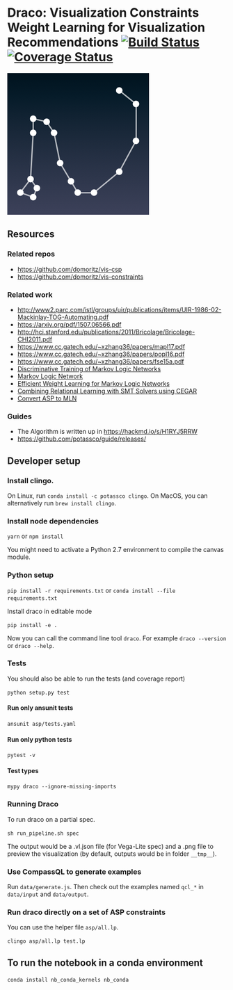 # Draco: Visualization Constraints Weight Learning for Visualization Recommendations [![Build Status](https://travis-ci.org/domoritz/draco.svg?branch=master)](https://travis-ci.org/domoritz/draco) [![Coverage Status](https://coveralls.io/repos/github/domoritz/draco/badge.svg?branch=master)](https://coveralls.io/github/domoritz/draco?branch=master)

![logo](logo.png)

## Resources

### Related repos

* https://github.com/domoritz/vis-csp
* https://github.com/domoritz/vis-constraints

### Related work

* http://www2.parc.com/istl/groups/uir/publications/items/UIR-1986-02-Mackinlay-TOG-Automating.pdf
* https://arxiv.org/pdf/1507.06566.pdf
* http://hci.stanford.edu/publications/2011/Bricolage/Bricolage-CHI2011.pdf
* https://www.cc.gatech.edu/~xzhang36/papers/mapl17.pdf
* https://www.cc.gatech.edu/~xzhang36/papers/popl16.pdf
* https://www.cc.gatech.edu/~xzhang36/papers/fse15a.pdf
* [Discriminative Training of Markov Logic Networks](https://homes.cs.washington.edu/~pedrod/papers/aaai05.pdf)
* [Markov Logic Network](https://homes.cs.washington.edu/~pedrod/papers/pilp.pdf)
* [Efficient Weight Learning for Markov Logic Networks](https://homes.cs.washington.edu/~pedrod/papers/pkdd07.pdf)
* [Combining Relational Learning with SMT
Solvers using CEGAR](https://www.microsoft.com/en-us/research/wp-content/uploads/2016/02/main-25.pdf)
* [Convert ASP to MLN](http://reasoning.eas.asu.edu/lpmln/Tutorial.html)

### Guides

* The Algorithm is written up in https://hackmd.io/s/H1RYJ5RRW
* https://github.com/potassco/guide/releases/

## Developer setup

### Install clingo.

On Linux, run `conda install -c potassco clingo`. On MacOS, you can alternatively run `brew install clingo`.

### Install node dependencies

`yarn` or `npm install`

You might need to activate a Python 2.7 environment to compile the canvas module.

### Python setup

`pip install -r requirements.txt` or `conda install --file requirements.txt`

Install draco in editable mode

`pip install -e .`

Now you can call the command line tool `draco`. For example `draco --version` or `draco --help`.

### Tests

You should also be able to run the tests (and coverage report)

`python setup.py test`

#### Run only ansunit tests

`ansunit asp/tests.yaml`

#### Run only python tests

`pytest -v`

#### Test types

`mypy draco --ignore-missing-imports`

### Running Draco

To run draco on a partial spec.

`sh run_pipeline.sh spec`

The output would be a .vl.json file (for Vega-Lite spec) and a .png file to preview the visualization (by default, outputs would be in folder `__tmp__`).

### Use CompassQL to generate examples

Run `data/generate.js`. Then check out the examples named `qcl_*` in `data/input` and `data/output`.

### Run draco directly on a set of ASP constraints

You can use the helper file `asp/all.lp`.

`clingo asp/all.lp test.lp`

## To run the notebook in a conda environment

`conda install nb_conda_kernels nb_conda`
